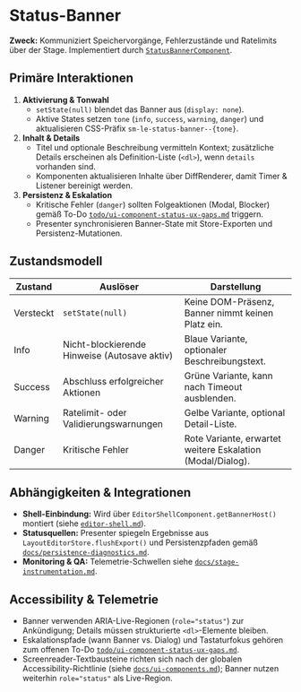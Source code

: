 # Status-Banner

**Zweck:** Kommuniziert Speichervorgänge, Fehlerzustände und Ratelimits über der Stage. Implementiert durch [`StatusBannerComponent`](../../layout-editor/src/ui/components/status-banner.ts).

## Primäre Interaktionen

1. **Aktivierung & Tonwahl**
   - `setState(null)` blendet das Banner aus (`display: none`).
   - Aktive States setzen `tone` (`info`, `success`, `warning`, `danger`) und aktualisieren CSS-Präfix `sm-le-status-banner--{tone}`.
2. **Inhalt & Details**
   - Titel und optionale Beschreibung vermitteln Kontext; zusätzliche Details erscheinen als Definition-Liste (`<dl>`), wenn `details` vorhanden sind.
   - Komponenten aktualisieren Inhalte über DiffRenderer, damit Timer & Listener bereinigt werden.
3. **Persistenz & Eskalation**
   - Kritische Fehler (`danger`) sollten Folgeaktionen (Modal, Blocker) gemäß To-Do [`todo/ui-component-status-ux-gaps.md`](../../todo/ui-component-status-ux-gaps.md) triggern.
   - Presenter synchronisieren Banner-State mit Store-Exporten und Persistenz-Mutationen.

## Zustandsmodell

| Zustand | Auslöser | Darstellung |
| --- | --- | --- |
| Versteckt | `setState(null)` | Keine DOM-Präsenz, Banner nimmt keinen Platz ein. |
| Info | Nicht-blockierende Hinweise (Autosave aktiv) | Blaue Variante, optionaler Beschreibungstext. |
| Success | Abschluss erfolgreicher Aktionen | Grüne Variante, kann nach Timeout ausblenden. |
| Warning | Ratelimit- oder Validierungswarnungen | Gelbe Variante, optional Detail-Liste. |
| Danger | Kritische Fehler | Rote Variante, erwartet weitere Eskalation (Modal/Dialog). |

## Abhängigkeiten & Integrationen

- **Shell-Einbindung:** Wird über `EditorShellComponent.getBannerHost()` montiert (siehe [`editor-shell.md`](editor-shell.md)).
- **Statusquellen:** Presenter spiegeln Ergebnisse aus `LayoutEditorStore.flushExport()` und Persistenzpfaden gemäß [`docs/persistence-diagnostics.md`](../persistence-diagnostics.md).
- **Monitoring & QA:** Telemetrie-Schwellen siehe [`docs/stage-instrumentation.md`](../stage-instrumentation.md#tests--qualit%C3%A4tssicherung).

## Accessibility & Telemetrie

- Banner verwenden ARIA-Live-Regionen (`role="status"`) zur Ankündigung; Details müssen strukturierte `<dl>`-Elemente bleiben.
- Eskalationspfade (wann Banner vs. Dialog) und Tastaturfokus gehören zum offenen To-Do [`todo/ui-component-status-ux-gaps.md`](../../todo/ui-component-status-ux-gaps.md).
- Screenreader-Textbausteine richten sich nach der globalen Accessibility-Richtlinie (siehe [`docs/ui-components.md`](../ui-components.md#accessibility-richtlinie-stage-tree-shell)); Banner nutzen weiterhin `role="status"` als Live-Region.
